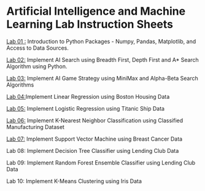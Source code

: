 # Artificial Intelligence and Machine Learning Lab Instruction Sheets
[Lab 01 :](https://github.com/manideepyelugam/AIML-2025/blob/main/Lab01.ipynb) Introduction to Python Packages - Numpy, Pandas, Matplotlib, and Access to Data Sources.

[Lab 02:](https://github.com/manideepyelugam/AIML-2025/blob/main/Lab02.ipynb) Implement AI Search using Breadth First, Depth First and A* Search Algorithm using Python.

[Lab 03:](https://github.com/manideepyelugam/AIML-2025/blob/main/Lab_3%20(1).ipynb) Implement AI Game Strategy using MiniMax and Alpha-Beta Search Algorithms

[Lab 04:](https://github.com/manideepyelugam/AIML-2025/blob/main/lab_4%20(1).ipynb)Implement Linear Regression using Boston Housing Data

[Lab 05:](https://github.com/manideepyelugam/AIML-2025/blob/main/lab_5.ipynb) Implement Logistic Regression using Titanic Ship Data

[Lab 06:](https://github.com/manideepyelugam/AIML-2025/blob/main/lab06.ipynb) Implement K-Nearest Neighbor Classification using Classified Manufacturing Dataset

[Lab 07:](https://github.com/manideepyelugam/AIML-2025/blob/main/Lab_7.ipynb) Implement Support Vector Machine using Breast Cancer Data

Lab 08: Implement Decision Tree Classifier using Lending Club Data

Lab 09: Implement Random Forest Ensemble Classifier using Lending Club Data

Lab 10: Implement K-Means Clustering using Iris Data
